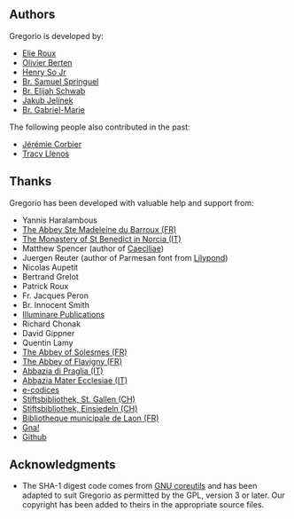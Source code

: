 ## Authors

Gregorio is developed by:

 * [Elie Roux](mailto:elie.roux@telecom-bretagne.eu)
 * [Olivier Berten](mailto:olivier.berten@gmail.com)
 * [Henry So Jr](mailto:henryso@panix.com)
 * [Br. Samuel Springuel](mailto:rpspringuel@gmail.com)
 * [Br. Elijah Schwab](mailto:elijahschwab@gmail.com)
 * [Jakub Jelínek](mailto:jakub@redhat.com)
 * [Br. Gabriel-Marie](mailto:brgabriel@sspx.com)

The following people also contributed in the past:

 * [Jérémie Corbier](mailto:jeremie.corbier@telecom-bretagne.eu)
 * [Tracy Llenos](mailto:tllenos@gmail.com)

## Thanks

Gregorio has been developed with valuable help and support from:

 * Yannis Haralambous
 * [The Abbey Ste Madeleine du Barroux (FR)](http://www.barroux.org/)
 * [The Monastery of St Benedict in Norcia (IT)](http://osbnorcia.org/)
 * Matthew Spencer (author of [Caeciliae](http://marello.org/caeciliae/))
 * Juergen Reuter (author of Parmesan font from [Lilypond](http://www.lilypond.org/index.html))
 * Nicolas Aupetit
 * Bertrand Grelot
 * Patrick Roux
 * Fr. Jacques Peron
 * Br. Innocent Smith
 * [Illuminare Publications](https://www.illuminarepublications.com/)
 * Richard Chonak
 * David Gippner
 * Quentin Lamy
 * [The Abbey of Solesmes (FR)](http://www.solesmes.com/)
 * [The Abbey of Flavigny (FR)](http://www.clairval.com)
 * [Abbazia di Praglia (IT)](http://www.praglia.it)
 * [Abbazia Mater Ecclesiae (IT)](http://it.wikipedia.org/wiki/Abbazia_Mater_Ecclesiae)
 * [e-codices](http://www.e-codices.unifr.ch)
 * [Stiftsbibliothek, St. Gallen (CH)](http://www.stibi.ch/)
 * [Stiftsbibliothek, Einsiedeln (CH)](http://kloster-einsiedeln.ch/)
 * [Bibliotheque municipale de Laon (FR)](http://manuscrit.ville-laon.fr/)
 * [Gna!](http://gna.org)
 * [Github](https://github.com/)

## Acknowledgments

 * The SHA-1 digest code comes from [GNU coreutils](http://www.gnu.org/software/coreutils/coreutils.html) and has been adapted to suit Gregorio as permitted by the GPL, version 3 or later.  Our copyright has been added to theirs in the appropriate source files.

